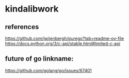 # kindalibwork

## references
https://github.com/jwijenbergh/purego?tab=readme-ov-file
https://docs.python.org/3/c-api/stable.html#limited-c-api

## future of go linkname:
https://github.com/golang/go/issues/67401